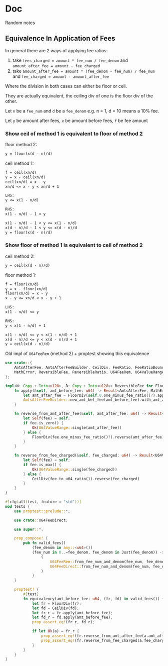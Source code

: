 # Doc

Random notes

## Equivalence In Application of Fees

In general there are 2 ways of applying fee ratios:

1. take `fees_charged = amount * fee_num / fee_denom` and `amount_after_fee = amount - fee_charged`
2. take `amount_after_fee = amount * (fee_denom - fee_num) / fee_num` and `fee_charged = amount - amount_after_fee`

Where the division in both cases can either be floor or ceil.

They are actually equivalent, the ceiling div of one is the floor div of the other.

Let `n` be a `fee_num` and `d` be a `fee_denom` e.g. n = 1, d = 10 means a 10% fee.

Let `y` be amount after fees, `x` be amount before fees, `f` be fee amount

### Show ceil of method 1 is equivalent to floor of method 2

floor method 2:

```md
y = floor(x(d - n)/d)
```

ceil method 1:

```md
f = ceil(xn/d)
y = x - ceil(xn/d)
ceil(xn/d) = x - y
xn/d <= x - y < xn/d + 1

LHS:
y <= x(1 - n/d)

RHS:
x(1 - n/d) - 1 < y

x(1 - n/d) - 1 < y <= x(1 - n/d)
x(d - n)/d - 1 < y <= x(d - n)/d
y = floor(x(d - n)/d)
```

### Show floor of method 1 is equivalent to ceil of method 2

ceil method 2:

```md
y = ceil(x(d - n)/d)
```

floor method 1:

```md
f = floor(xn/d)
y = x - floor(xn/d)
floor(xn/d) = x - y
x - y <= xn/d < x - y + 1

LHS:
x(1 - n/d) <= y

RHS:
y < x(1 - n/d) + 1

x(1 - n/d) <= y < x(1 - n/d) + 1
x(d - n)/d <= y < x(d - n)/d + 1
y = ceil(x(d - n)/d)
```

Old impl of `U64FeeRem` (method 2) + proptest showing this equivalence

```rust
use crate::{
    AmtsAfterFee, AmtsAfterFeeBuilder, CeilDiv, FeeRatio, FeeRatioBounds, FeeRatioRem, FloorDiv,
    MathError, ReversibleFee, ReversibleRatio, U64FeeRem, U64ValueRange,
};

impl<N: Copy + Into<u128>, D: Copy + Into<u128>> ReversibleFee for FloorDiv<U64FeeRem<N, D>> {
    fn apply(&self, amt_before_fee: u64) -> Result<AmtsAfterFee, MathError> {
        let amt_after_fee = FloorDiv(self.0.one_minus_fee_ratio()?).apply(amt_before_fee)?;
        AmtsAfterFeeBuilder::new_amt_bef_fee(amt_before_fee).with_amt_aft_fee(amt_after_fee)
    }

    fn reverse_from_amt_after_fee(&self, amt_after_fee: u64) -> Result<U64ValueRange, MathError> {
        let Self(fee) = self;
        if fee.is_zero() {
            Ok(U64ValueRange::single(amt_after_fee))
        } else {
            FloorDiv(fee.one_minus_fee_ratio()?).reverse(amt_after_fee)
        }
    }

    fn reverse_from_fee_charged(&self, fee_charged: u64) -> Result<U64ValueRange, MathError> {
        let Self(fee) = self;
        if fee.is_max() {
            Ok(U64ValueRange::single(fee_charged))
        } else {
            CeilDiv(fee.to_u64_ratio()).reverse(fee_charged)
        }
    }
}

#[cfg(all(test, feature = "std"))]
mod tests {
    use proptest::prelude::*;

    use crate::U64FeeDirect;

    use super::*;

    prop_compose! {
        pub fn valid_fees()
            (fee_denom in any::<u64>())
            (fee_num in 0..=fee_denom, fee_denom in Just(fee_denom)) -> (U64FeeRem<u64, u64>, U64FeeDirect<u64, u64>) {
                (
                    U64FeeRem::from_fee_num_and_denom(fee_num, fee_denom).unwrap(),
                    U64FeeDirect::from_fee_num_and_denom(fee_num, fee_denom).unwrap()
                )
            }
    }

    proptest! {
        #[test]
        fn equivalency(amt_before_fee: u64, (fr, fd) in valid_fees()) {
            let fr = FloorDiv(fr);
            let fd = CeilDiv(fd);
            let fr_r = fr.apply(amt_before_fee);
            let fd_r = fd.apply(amt_before_fee);
            prop_assert_eq!(fr_r, fd_r);

            if let Ok(a) = fr_r {
                prop_assert_eq!(fr.reverse_from_amt_after_fee(a.amt_after_fee()), fd.reverse_from_amt_after_fee(a.amt_after_fee()));
                prop_assert_eq!(fr.reverse_from_fee_charged(a.fee_charged()), fd.reverse_from_fee_charged(a.fee_charged()));
            }
        }
    }
}
```
